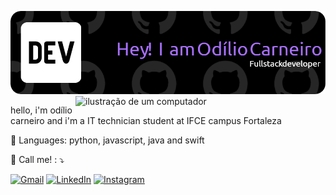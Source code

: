 ![Header](./github-header-image.png)
<img src="https://raw.githubusercontent.com/MicaelliMedeiros/micaellimedeiros/master/image/computer-illustration.png" alt="ilustração de um computador" min-width="400px" max-width="400px" width="400px" align="right">

<p align="left"> 
  hello, i'm odílio carneiro and i'm a IT technician student at IFCE campus Fortaleza<br>
</p>

<p align="left">
  🐧 Languages: python, javascript, java and swift
</p>

<p align="left">
</p>

<p align="left">
  🦥 Call me! : ⤵️
</p>

<p align="left">
  <a href="#" title="Gmail">
  <img src="https://img.shields.io/badge/-Gmail-FF0000?style=flat-square&labelColor=FF0000&logo=gmail&logoColor=white&link=mailto:odiliocarneiro@gmail.comL" alt="Gmail"/></a>
  <a href="#" title="LinkedIn">
  <img src="https://img.shields.io/badge/-Linkedin-0e76a8?style=flat-square&logo=Linkedin&logoColor=white&link= www.linkedin.com/in/odílio-carneiro-98940a2b3" alt="LinkedIn"/></a>
  <a href="#" title="Instagram">
  <img src="https://img.shields.io/badge/-Instagram-DF0174?style=flat-square&labelColor=DF0174&logo=instagram&logoColor=white&link= https://www.instagram.com/diliocarneiro/" alt="Instagram"/></a>
</p>
